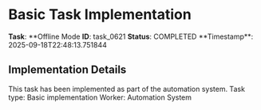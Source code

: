 # Basic Task Implementation

**Task**: **Offline Mode
**ID**: task_0621
**Status**: COMPLETED
**Timestamp\*\*: 2025-09-18T22:48:13.751844

## Implementation Details

This task has been implemented as part of the automation system.
Task type: Basic implementation
Worker: Automation System
